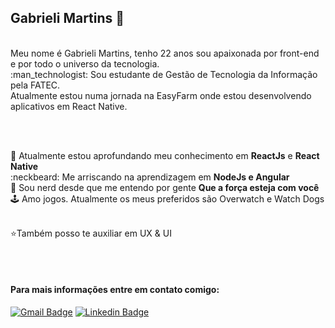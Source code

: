 ## Gabrieli Martins  :wave:
<br>
Meu nome é Gabrieli Martins, tenho 22 anos sou apaixonada por front-end e por todo o universo da tecnologia. <br>
:man_technologist:
Sou estudante de Gestão de Tecnologia da Informação pela FATEC. <br>
Atualmente estou numa jornada na EasyFarm
onde estou desenvolvendo aplicativos em React Native.

<br><br>

:pushpin: Atualmente estou aprofundando meu conhecimento em **ReactJs** e **React Native**<br>
:neckbeard: Me arriscando na aprendizagem em **NodeJs e Angular**<br>
:vulcan_salute: Sou nerd desde que me entendo por gente **Que a força esteja com você**<br>
:joystick: Amo jogos. Atualmente os meus preferidos são Overwatch e Watch Dogs<br><br>

:star:Também posso te auxiliar em UX & UI


<br><br>
#### Para mais informações entre em contato comigo:
[![Gmail Badge](https://img.shields.io/badge/-martins.gabrieli.07.almeida@gmail.com-6633cc?style=flat-square&logo=Gmail&logoColor=white&link=mailto:martins.gabrieli.07.almeida@gmail.com)](mailto:martins.gabrieli.07.almeida@gmail.com)
[![Linkedin Badge](https://img.shields.io/badge/-Gabrieli%20Martins-6633cc?style=flat-square&logo=Linkedin&logoColor=white&link=https://www.linkedin.com/in/gabrieli-martins-9881ab157/)](https://www.linkedin.com/in/gabrieli-martins-9881ab157/) 
